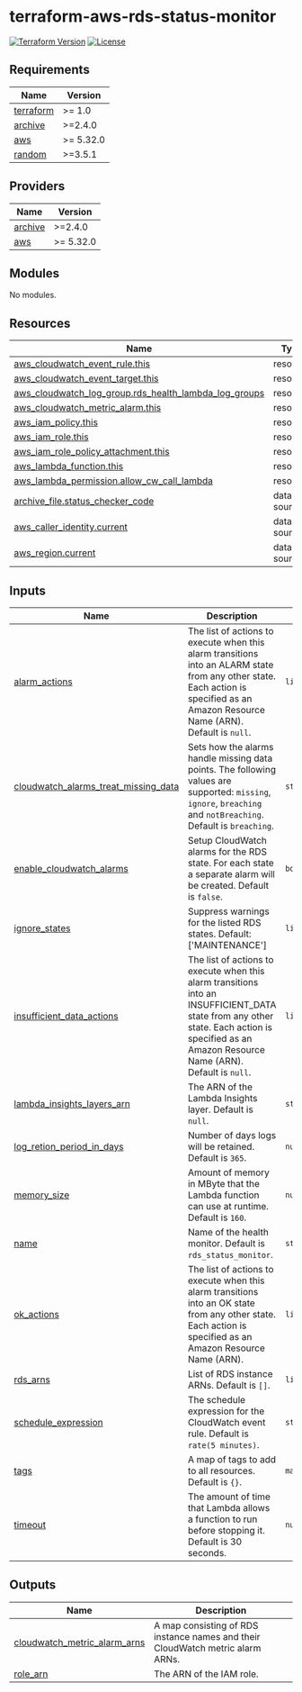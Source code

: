 # terraform-aws-rds-status-monitor

[![Terraform Version](https://img.shields.io/badge/Terraform%20Version->=1.0-blue.svg)](https://releases.hashicorp.com/terraform/)
[![License](https://img.shields.io/badge/License-Apache_2.0-blue.svg)](https://opensource.org/licenses/Apache-2.0)

<!-- BEGIN_TF_DOCS -->
## Requirements

| Name | Version |
|------|---------|
| <a name="requirement_terraform"></a> [terraform](#requirement\_terraform) | >= 1.0 |
| <a name="requirement_archive"></a> [archive](#requirement\_archive) | >=2.4.0 |
| <a name="requirement_aws"></a> [aws](#requirement\_aws) | >= 5.32.0 |
| <a name="requirement_random"></a> [random](#requirement\_random) | >=3.5.1 |

## Providers

| Name | Version |
|------|---------|
| <a name="provider_archive"></a> [archive](#provider\_archive) | >=2.4.0 |
| <a name="provider_aws"></a> [aws](#provider\_aws) | >= 5.32.0 |

## Modules

No modules.

## Resources

| Name | Type |
|------|------|
| [aws_cloudwatch_event_rule.this](https://registry.terraform.io/providers/hashicorp/aws/latest/docs/resources/cloudwatch_event_rule) | resource |
| [aws_cloudwatch_event_target.this](https://registry.terraform.io/providers/hashicorp/aws/latest/docs/resources/cloudwatch_event_target) | resource |
| [aws_cloudwatch_log_group.rds_health_lambda_log_groups](https://registry.terraform.io/providers/hashicorp/aws/latest/docs/resources/cloudwatch_log_group) | resource |
| [aws_cloudwatch_metric_alarm.this](https://registry.terraform.io/providers/hashicorp/aws/latest/docs/resources/cloudwatch_metric_alarm) | resource |
| [aws_iam_policy.this](https://registry.terraform.io/providers/hashicorp/aws/latest/docs/resources/iam_policy) | resource |
| [aws_iam_role.this](https://registry.terraform.io/providers/hashicorp/aws/latest/docs/resources/iam_role) | resource |
| [aws_iam_role_policy_attachment.this](https://registry.terraform.io/providers/hashicorp/aws/latest/docs/resources/iam_role_policy_attachment) | resource |
| [aws_lambda_function.this](https://registry.terraform.io/providers/hashicorp/aws/latest/docs/resources/lambda_function) | resource |
| [aws_lambda_permission.allow_cw_call_lambda](https://registry.terraform.io/providers/hashicorp/aws/latest/docs/resources/lambda_permission) | resource |
| [archive_file.status_checker_code](https://registry.terraform.io/providers/hashicorp/archive/latest/docs/data-sources/file) | data source |
| [aws_caller_identity.current](https://registry.terraform.io/providers/hashicorp/aws/latest/docs/data-sources/caller_identity) | data source |
| [aws_region.current](https://registry.terraform.io/providers/hashicorp/aws/latest/docs/data-sources/region) | data source |

## Inputs

| Name | Description | Type | Default | Required |
|------|-------------|------|---------|:--------:|
| <a name="input_alarm_actions"></a> [alarm\_actions](#input\_alarm\_actions) | The list of actions to execute when this alarm transitions into an ALARM state from any other state. Each action is specified as an Amazon Resource Name (ARN). Default is `null`. | `list(string)` | `null` | no |
| <a name="input_cloudwatch_alarms_treat_missing_data"></a> [cloudwatch\_alarms\_treat\_missing\_data](#input\_cloudwatch\_alarms\_treat\_missing\_data) | Sets how the alarms handle missing data points. The following values are supported: `missing`, `ignore`, `breaching` and `notBreaching`. Default is `breaching`. | `string` | `"breaching"` | no |
| <a name="input_enable_cloudwatch_alarms"></a> [enable\_cloudwatch\_alarms](#input\_enable\_cloudwatch\_alarms) | Setup CloudWatch alarms for the RDS state. For each state a separate alarm will be created. Default is `false`. | `bool` | `false` | no |
| <a name="input_ignore_states"></a> [ignore\_states](#input\_ignore\_states) | Suppress warnings for the listed RDS states. Default: ['MAINTENANCE'] | `list(string)` | <pre>[<br>  "MAINTENANCE"<br>]</pre> | no |
| <a name="input_insufficient_data_actions"></a> [insufficient\_data\_actions](#input\_insufficient\_data\_actions) | The list of actions to execute when this alarm transitions into an INSUFFICIENT\_DATA state from any other state. Each action is specified as an Amazon Resource Name (ARN). Default is `null`. | `list(string)` | `null` | no |
| <a name="input_lambda_insights_layers_arn"></a> [lambda\_insights\_layers\_arn](#input\_lambda\_insights\_layers\_arn) | The ARN of the Lambda Insights layer. Default is `null`. | `string` | `null` | no |
| <a name="input_log_retion_period_in_days"></a> [log\_retion\_period\_in\_days](#input\_log\_retion\_period\_in\_days) | Number of days logs will be retained. Default is `365`. | `number` | `365` | no |
| <a name="input_memory_size"></a> [memory\_size](#input\_memory\_size) | Amount of memory in MByte that the Lambda function can use at runtime. Default is `160`. | `number` | `160` | no |
| <a name="input_name"></a> [name](#input\_name) | Name of the health monitor. Default is `rds_status_monitor`. | `string` | `"rds_status_monitor"` | no |
| <a name="input_ok_actions"></a> [ok\_actions](#input\_ok\_actions) | The list of actions to execute when this alarm transitions into an OK state from any other state. Each action is specified as an Amazon Resource Name (ARN). | `list(string)` | `null` | no |
| <a name="input_rds_arns"></a> [rds\_arns](#input\_rds\_arns) | List of RDS instance ARNs. Default is `[]`. | `list(string)` | `[]` | no |
| <a name="input_schedule_expression"></a> [schedule\_expression](#input\_schedule\_expression) | The schedule expression for the CloudWatch event rule. Default is `rate(5 minutes)`. | `string` | `"rate(5 minutes)"` | no |
| <a name="input_tags"></a> [tags](#input\_tags) | A map of tags to add to all resources. Default is `{}`. | `map(string)` | `{}` | no |
| <a name="input_timeout"></a> [timeout](#input\_timeout) | The amount of time that Lambda allows a function to run before stopping it. Default is 30 seconds. | `number` | `30` | no |

## Outputs

| Name | Description |
|------|-------------|
| <a name="output_cloudwatch_metric_alarm_arns"></a> [cloudwatch\_metric\_alarm\_arns](#output\_cloudwatch\_metric\_alarm\_arns) | A map consisting of RDS instance names and their CloudWatch metric alarm ARNs. |
| <a name="output_role_arn"></a> [role\_arn](#output\_role\_arn) | The ARN of the IAM role. |
<!-- END_TF_DOCS -->
